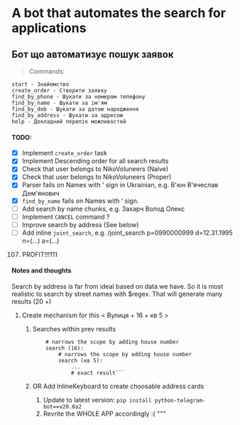 # A bot that automates the search for applications
## Бот що автоматизує пошук заявок


> Commands:
```
start - Знайомство
create_order - Створити заявку
find_by_phone - Шукати за номером телефону
find_by_name - Шукати за ім'ям
find_by_dob - Шукати за датою народження
find_by_address - Шукати за адресою
help - Докладний перелік можливостей
```

#### TODO:
- [x] Implement `create_order` task
- [x] Implement Descending order for all search results
- [x] Check that user belongs to NikoVoluneers (Naive)
- [x] Check that user belongs to NikoVoluneers (Proper)
- [x] Parser fails on Names with ' sign in Ukrainian, e.g. В'юн В'ячеслав Дем'янович
- [x] `find_by_name` fails on Names with ‘ sign.
- [ ] Add search by name chunks, e.g. Захарч Волод Олекс
- [ ] Implement `CANCEL` command ?
- [ ] Improve search by address (See below)
- [ ] Add inline `joint_search`, e.g. /joint_search p=0990000999 d=12.31.1995 n=(...) a=(...)
107. PROFIT!!!111

#### Notes and thoughts
Search by address is far from ideal based on data we have.
So it is most realistic to search by street names with $regex.
That will generate many results (20 +)
    
1. Create mechanism for this < Вулиця + 16 + кв 5 >
    1. Searches within prev results


        ```result = search (Вулиця):
            # narrows the scope by adding house number
            search (16):
                # narrows the scope by adding house number
                search (кв 5):
                    ...
                    # exact result```
    2. OR Add InlineKeyboard to create choosable address cards
        1. Update to latest version:
               `pip install python-telegram-bot==v20.0a2`
        2. Revrite the WHOLE APP accordingly :(
"""

 <!--
docker cp parsed_results.json mongodb:/tmp/parsed_results.json
docker exec mongodb mongoimport -d nikovolunteers -c orders --file /tmp/parsed_results.json --jsonArray

docker ps -a
docker exec -it mongodb bash

db.orders.find({"Phone": 680659203}).pretty()
db.orders.find({"Date": {$in: [/2022-08-03/]}}).count()

db.orders.find({"Cathegories": {$in : ["Пенсіонер"]}}).count()
db.orders.find({"PIB": {$in: ["Михеевич"]}}).pretty()
db.orders.find({"PIB": {$all: ["Владимир", "Васильевич"]}}).pretty()

db.orders.find({"Bday": {$in: [/5 лют 1987/]}}).count()
db.orders.find({"Bday": {$in: [/^5 лют/]}}).count()
db.orders.find({"Bday": {$in: [/^1942/]}}).count()
db.orders.find({"Bday": {$in: [/1942/]}}).count()

db.orders.find({"Address": {$in: [/Партизанской/]}}).count()
-->
